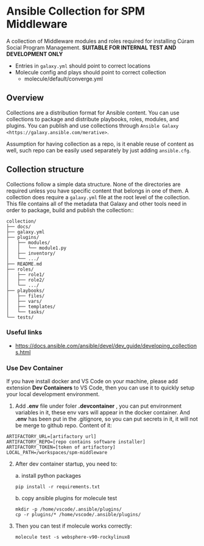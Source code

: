 # Ansible Collection for SPM Middleware

A collection of Middleware modules and roles required for installing Cúram Social Program Management. **SUITABLE FOR INTERNAL TEST AND DEVELOPMENT ONLY**

* Entries in `galaxy.yml` should point to correct locations
* Molecule config and plays should point to correct collection
    - molecule/default/converge.yml

## Overview

Collections are a distribution format for Ansible content. You can use collections to package and distribute playbooks, roles, modules, and plugins.
You can publish and use collections through `Ansible Galaxy <https://galaxy.ansible.com/merative>`.

Assumption for having collection as a repo, is it enable reuse of content as well, such repo can be easily used separately by just adding `ansible.cfg`.

## Collection structure

Collections follow a simple data structure. None of the directories are required unless you have specific content that belongs in one of them. A collection does require a ``galaxy.yml`` file at the root level of the collection. This file contains all of the metadata that Galaxy
and other tools need in order to package, build and publish the collection::

    collection/
    ├── docs/
    ├── galaxy.yml
    ├── plugins/
    │   ├── modules/
    │   │   └── module1.py
    │   ├── inventory/
    │   └── .../
    ├── README.md
    ├── roles/
    │   ├── role1/
    │   ├── role2/
    │   └── .../
    ├── playbooks/
    │   ├── files/
    │   ├── vars/
    │   ├── templates/
    │   └── tasks/
    └── tests/

### Useful links

* https://docs.ansible.com/ansible/devel/dev_guide/developing_collections.html

### Use Dev Container

If you have install docker and VS Code on your machine, please add extension **Dev Containers** to VS Code, then you can use it to quickly setup your local development environment.

1. Add **.env** file under foler **.devcontainer** , you can put environment variables in it, these env vars will appear in the docker container. And **.env** has been put in the .gitignore, so you can put secrets in it, it will not be merge to github repo. Content of it:

```
ARTIFACTORY_URL=[artifactory url]
ARTIFACTORY_REPO=[repo contains software installer]
ARTIFACTORY_TOKEN=[token of artifactory]
LOCAL_PATH=/workspaces/spm-middleware
```
2. After dev container startup, you need to:
    
    a. install python packages
    ```
    pip install -r requirements.txt
    ```

    b. copy ansible plugins for molecule test
    ```
    mkdir -p /home/vscode/.ansible/plugins/
    cp -r plugins/* /home/vscode/.ansible/plugins/
    ```

3. Then you can test if molecule works correctly:

    ```
    molecule test -s websphere-v90-rockylinux8
    ```
